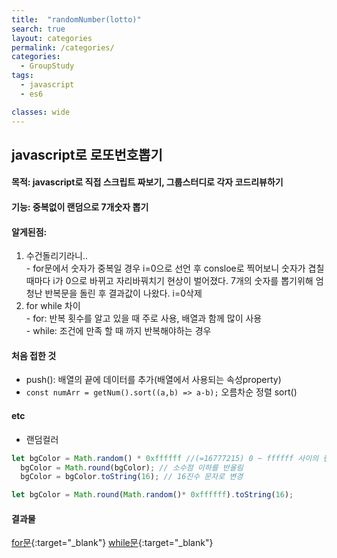 ```yaml
---
title:  "randomNumber(lotto)"
search: true
layout: categories
permalink: /categories/
categories:
  - GroupStudy
tags:
  - javascript
  - es6

classes: wide
---
```


## javascript로 로또번호뽑기

#### 목적: javascript로 직접 스크립트 짜보기, 그룹스터디로 각자 코드리뷰하기

#### 기능: 중복없이 랜덤으로 7개숫자 뽑기

#### 알게된점: 
  1. 수건돌리기라니..<br>
    - for문에서 숫자가 중복일 경우 i=0으로 선언 후 consloe로 찍어보니 숫자가 겹칠때마다 i가 0으로 바뀌고 자리바꿔치기 현상이 벌어졌다. 7개의 숫자를 뽑기위해 엄청난 반복문을 돌린 후 결과값이 나왔다. i=0삭제<br>
  2. for while 차이<br>
    - for: 반복 횟수를 알고 있을 때 주로 사용, 배열과 함께 많이 사용<br>
    - while: 조건에 만족 할 때 까지 반복해야하는 경우

#### 처음 접한 것   
  - push(): 배열의 끝에 데이터를 추가(배열에서 사용되는 속성property)<br>
  - `const numArr = getNum().sort((a,b) => a-b);` 오름차순 정렬 sort()

#### etc
  - 랜덤컬러
  ```javascript
  let bgColor = Math.random() * 0xffffff //(=16777215) 0 ~ ffffff 사이의 랜덤 숫자 뽑기
    bgColor = Math.round(bgColor); // 소수점 이하를 반올림
    bgColor = bgColor.toString(16); // 16진수 문자로 변경
  ```

  ```javascript
  let bgColor = Math.round(Math.random()* 0xffffff).toString(16);
  ```

#### 결과물
[for문](https://jsfiddle.net/hahahh/3y7ju1pc/36/){:target="_blank"}
[while문](https://jsfiddle.net/hahahh/3y7ju1pc/36/){:target="_blank"}
